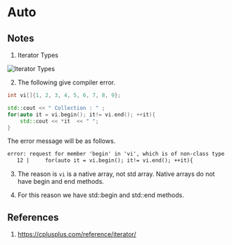 # Auto

## Notes
1. Iterator Types

![Iterator Types](50_50IteratorTypes.jpg)

2. The following give compiler error.

```cpp
int vi[]{1, 2, 3, 4, 5, 6, 7, 8, 9};

std::cout << " Collection : " ;
for(auto it = vi.begin(); it!= vi.end(); ++it){
    std::cout << *it  << " ";
}
```

The error message will be as follows.

```txt
error: request for member 'begin' in 'vi', which is of non-class type 'int [9]'
   12 |     for(auto it = vi.begin(); it!= vi.end(); ++it){
```

3. The reason is `vi` is a native array, not std array. Native arrays do not have begin and end methods.

4. For this reason we have std::begin and std::end methods.



## References

1. https://cplusplus.com/reference/iterator/

